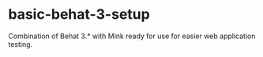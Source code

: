 basic-behat-3-setup
===================

Combination of Behat 3.* with Mink ready for use for easier web application testing.
